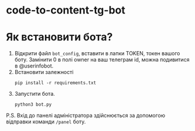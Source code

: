 # code-to-content-tg-bot
# Як встановити бота?
1. Відкрити файл `bot_config`, вставити в лапки TOKEN, токен вашого боту.
   Замінити 0 в полі owner на ваш телеграм id, можна подивитися в @userinfobot.
2. Встановити залежності
   ```
   pip install -r requirements.txt
   ```
3. Запустити бота.
   ```
   python3 bot.py
   ```

P.S. Вхід до панелі адміністратора здійснюється за допомогою відправки команди `/panel` боту.
